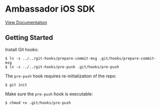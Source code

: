 # Ambassador iOS SDK

[View Documentation](https://github.com/GetAmbassador/documentation/blob/master/documentation/process/mobile/ios_guides.md)

## Getting Started
Install Git hooks:
```
$ ln -s ../../git-hooks/prepare-commit-msg .git/hooks/prepare-commit-msg
$ ln -s ../../git-hooks/pre-push .git/hooks/pre-push
```

The `pre-push` hook requires re-initialization of the repo:
```
$ git init
```

Make sure the `pre-push` hook is executable:
```
$ chmod +x .git/hooks/pre-push
```
